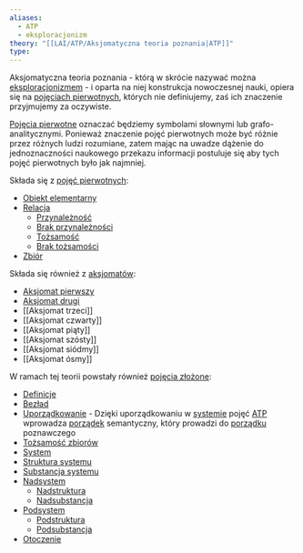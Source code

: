 ```yaml
---
aliases:
  - ATP
  - eksploracjonizm
theory: "[[LAI/ATP/Aksjomatyczna teoria poznania|ATP]]"
type: 
---
```

Aksjomatyczna teoria poznania - którą w skrócie nazywać można [eksploracjonizmem](LAI/ATP/Aksjomatyczna%20teoria%20poznania.md) - i oparta na niej konstrukcja nowoczesnej nauki, opiera się na [pojęciach pierwotnych](Pojęcie%20pierwotne.md), których nie definiujemy, zaś ich znaczenie przyjmujemy za oczywiste.

[Pojęcia pierwotne](Pojęcie%20pierwotne.md) oznaczać będziemy symbolami słownymi lub grafo-analitycznymi. Ponieważ znaczenie pojęć pierwotnych może być różnie przez różnych ludzi rozumiane, zatem mając na uwadze dążenie do jednoznaczności naukowego przekazu informacji postuluje się aby tych pojęć pierwotnych było jak najmniej.

Składa się z [pojęć pierwotnych](Pojęcie%20pierwotne.md):
- [Obiekt elementarny](LAI/ATP/Pojęcia%20pierwotne/Obiekt%20elementarny.md)
- [Relacja](Relacja.md)
	- [Przynależność](Przynależność.md)
	- [Brak przynależności](Brak%20przynależności.md)
	- [Tożsamość](Tożsamość.md)
	- [Brak tożsamości](Brak%20tożsamości.md)
- [Zbiór](Zbiór.md)

Składa się również z [aksjomatów](Aksjomaty.md):
- [Aksjomat pierwszy](Aksjomat%20pierwszy.md)
- [Aksjomat drugi](Aksjomat%20drugi.md)
- [[Aksjomat trzeci]]
- [[Aksjomat czwarty]]
- [[Aksjomat piąty]]
- [[Aksjomat szósty]]
- [[Aksjomat siódmy]]
- [[Aksjomat ósmy]]

W ramach tej teorii powstały również [pojęcia złożone](Pojęcie%20niepierwotne.md):
- [Definicje](Definicje.md)
- [Bezład](Bezład.md)
- [Uporządkowanie](Uporządkowanie.md) - Dzięki uporządkowaniu w [systemie](System.md) pojęć [ATP](LAI/ATP/Aksjomatyczna%20teoria%20poznania.md) wprowadza [porządek](Struktura%20systemu.md) semantyczny, który prowadzi do [porządku](Struktura%20systemu.md) poznawczego
- [Tożsamość zbiorów](Tożsamość%20zbiorów.md)
- [System](System.md)
- [Struktura systemu](Struktura%20systemu.md)
- [Substancja systemu](Substancja%20systemu.md)
- [Nadsystem](Nadsystem.md)
	- [Nadstruktura](Struktura%20nadsystemu.md)
	- [Nadsubstancja](Substancja%20nadsystemu.md)
- [Podsystem](Podsystem.md)
	- [Podstruktura](Podstruktura.md)
	- [Podsubstancja](Podsubstancja.md)
- [Otoczenie](Otoczenie.md)